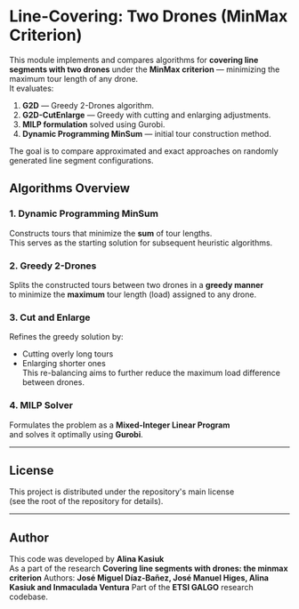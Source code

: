 # Line-Covering: Two Drones (MinMax Criterion)

This module implements and compares algorithms for **covering line segments with two drones** under the **MinMax criterion** — minimizing the maximum tour length of any drone.  
It evaluates:

1. **G2D** — Greedy 2-Drones algorithm.
2. **G2D-CutEnlarge** — Greedy with cutting and enlarging adjustments.
3. **MILP formulation** solved using Gurobi.
4. **Dynamic Programming MinSum** — initial tour construction method.

The goal is to compare approximated and exact approaches on randomly generated line segment configurations.

## Algorithms Overview

### 1. Dynamic Programming MinSum
Constructs tours that minimize the **sum** of tour lengths.  
This serves as the starting solution for subsequent heuristic algorithms.

### 2. Greedy 2-Drones
Splits the constructed tours between two drones in a **greedy manner**  
to minimize the **maximum** tour length (load) assigned to any drone.

### 3. Cut and Enlarge
Refines the greedy solution by:
- Cutting overly long tours
- Enlarging shorter ones  
This re-balancing aims to further reduce the maximum load difference between drones.

### 4. MILP Solver
Formulates the problem as a **Mixed-Integer Linear Program**  
and solves it optimally using **Gurobi**.

---

## License
This project is distributed under the repository's main license  
(see the root of the repository for details).

---

## Author
This code was developed by **Alina Kasiuk**  
As a part of the research **Covering line segments with drones: the minmax criterion**
Authors: **José Miguel Díaz-Bañez, José Manuel Higes, Alina Kasiuk and Inmaculada Ventura**
Part of the **ETSI GALGO** research codebase.

